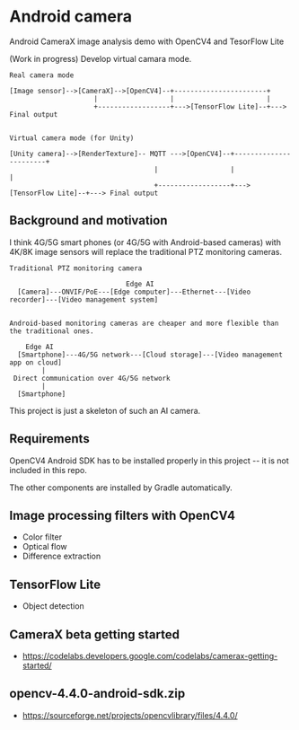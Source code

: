 # Android camera

Android CameraX image analysis demo with OpenCV4 and TesorFlow Lite

(Work in progress) Develop virtual camara mode.

```
Real camera mode

[Image sensor]-->[CameraX]-->[OpenCV4]--+-----------------------+
                     |                  |                       |
                     +------------------+--->[TensorFlow Lite]--+---> Final output


Virtual camera mode (for Unity)

[Unity camera]-->[RenderTexture]-- MQTT --->[OpenCV4]--+-----------------------+
                                    |                  |                       |
                                    +------------------+--->[TensorFlow Lite]--+---> Final output
```

## Background and motivation

I think 4G/5G smart phones (or 4G/5G with Android-based cameras) with 4K/8K image sensors will replace the traditional PTZ monitoring cameras.

```
Traditional PTZ monitoring camera

                             Edge AI
  [Camera]---ONVIF/PoE---[Edge computer]---Ethernet---[Video recorder]---[Video management system]
  

Android-based monitoring cameras are cheaper and more flexible than the traditional ones.

    Edge AI
  [Smartphone]---4G/5G network---[Cloud storage]---[Video management app on cloud]
        |
 Direct communication over 4G/5G network
        |
  [Smartphone]
```

This project is just a skeleton of such an AI camera.

## Requirements

OpenCV4 Android SDK has to be installed properly in this project -- it is not included in this repo.

The other components are installed by Gradle automatically.

## Image processing filters with OpenCV4

- Color filter
- Optical flow
- Difference extraction

## TensorFlow Lite

- Object detection

## CameraX beta getting started

- https://codelabs.developers.google.com/codelabs/camerax-getting-started/

## opencv-4.4.0-android-sdk.zip

- https://sourceforge.net/projects/opencvlibrary/files/4.4.0/
